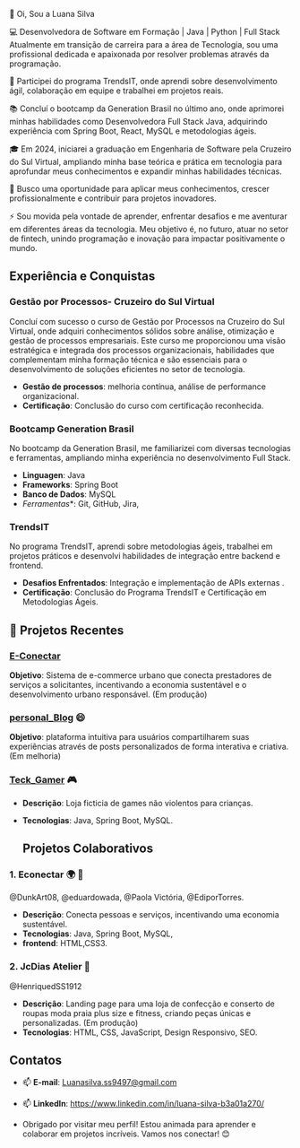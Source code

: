  👋 Oi, Sou a Luana Silva
 
💻 Desenvolvedora de Software em Formação | Java | Python | Full Stack
Atualmente em transição de carreira para a área de Tecnologia, sou uma profissional dedicada 
e apaixonada por resolver problemas através da programação.
  
 🎯 Participei do programa TrendsIT, onde aprendi sobre desenvolvimento ágil, colaboração em equipe e trabalhei em projetos reais.
  
 📚 Concluí o bootcamp da Generation Brasil no último ano, onde aprimorei minhas habilidades como Desenvolvedora Full Stack Java, 
  adquirindo experiência com Spring Boot, React, MySQL e metodologias ágeis.
  
🎓 Em 2024, iniciarei a graduação em Engenharia de Software pela Cruzeiro do Sul Virtual, ampliando minha base teórica e prática em 
  tecnologia para aprofundar meus conhecimentos e expandir minhas habilidades técnicas.

🚀 Busco uma oportunidade para aplicar meus conhecimentos, crescer profissionalmente e contribuir para projetos inovadores.

⚡ Sou movida pela vontade de aprender, enfrentar desafios e me aventurar em diferentes áreas da tecnologia. Meu objetivo é, no futuro, 
  atuar no setor de fintech, unindo programação e inovação para impactar positivamente o mundo.

  
## Experiência e Conquistas

 ### **Gestão por Processos- Cruzeiro do Sul Virtual**
Concluí com sucesso o curso de Gestão por Processos na Cruzeiro do Sul Virtual, onde adquiri conhecimentos sólidos sobre análise, otimização e gestão de processos empresariais. Este curso me proporcionou uma visão estratégica e integrada dos processos organizacionais, habilidades que complementam minha formação técnica e são essenciais para o desenvolvimento de soluções eficientes no setor de tecnologia.

 - **Gestão de processos**: melhoria contínua, análise de performance organizacional.
 - **Certificação**: Conclusão do curso com certificação reconhecida.

 ### **Bootcamp Generation Brasil**
  No bootcamp da Generation Brasil, me familiarizei com diversas tecnologias e ferramentas, 
  ampliando minha experiência no desenvolvimento Full Stack.
  - **Linguagen**: Java
  - **Frameworks**: Spring Boot
  - **Banco de Dados**: MySQL
  - *Ferramentas**: Git, GitHub, Jira,

 ### **TrendsIT**
  No programa TrendsIT, aprendi sobre metodologias ágeis, trabalhei em projetos práticos e desenvolvi habilidades 
  de integração entre backend e frontend.
   - **Desafios Enfrentados**: Integração e implementação de APIs externas .
   - **Certificação**: Conclusão do Programa TrendsIT e  Certificação em Metodologias Ágeis.

  
 ## 🌱 Projetos Recentes
  
 ### [E-Conectar](https://github.com/EconectarGen]) 
 **Objetivo**: Sistema de e-commerce urbano que conecta prestadores de serviços a solicitantes, 
incentivando a economia sustentável e o desenvolvimento urbano responsável. (Em produção)

 ###  [personal_Blog](https://github.com/Lu-nas/Personal_Blog) 😄
 **Objetivo**: plataforma intuitiva para usuários compartilharem suas experiências através 
de posts personalizados de forma interativa e criativa. (Em melhoria)

 ###  [Teck_Gamer](https://github.com/Lu-nas/ProjetoLoja_teckGamer) 🎮
- **Descrição**: Loja ficticia de games não violentos para crianças.
- **Tecnologias**: Java, Spring Boot, MySQL.

  ## Projetos Colaborativos

 ### 1. Econectar 🌍 🤝 
@DunkArt08, @eduardowada, @Paola Victória, @EdiporTorres.
- **Descrição**: Conecta pessoas e serviços, incentivando uma economia sustentável.
- **Tecnologias**: Java, Spring Boot, MySQL,
- **frontend**: HTML,CSS3.

 ### 2. JcDias Atelier 🤝 
 @HenriquedSS1912
- **Descrição**: Landing page para uma loja de confecção e conserto de roupas moda praia plus size e fitness, 
 criando peças únicas e personalizadas. (Em produção)
 - **Tecnologias**: HTML, CSS, JavaScript, Design Responsivo, SEO.
  
## Contatos
- 📫  **E-mail**: Luanasilva.ss9497@gmail.com
- 📫  **LinkedIn**: https://www.linkedin.com/in/luana-silva-b3a01a270/

- Obrigado por visitar meu perfil! Estou animada para aprender e colaborar em projetos incríveis. Vamos nos conectar! 😊
  

<!---
Lu-nas/Lu-nas is a ✨ special ✨ repository because its `README.md` (this file) appears on your GitHub profile.
You can click the Preview link to take a look at your changes.
--->
